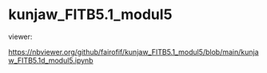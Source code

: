 # kunjaw_FITB5.1_modul5

viewer:

https://nbviewer.org/github/fairofif/kunjaw_FITB5.1_modul5/blob/main/kunjaw_FITB5.1d_modul5.ipynb
